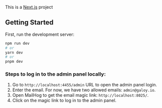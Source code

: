 This is a [Next.js](https://nextjs.org/) project

## Getting Started

First, run the development server:

```bash
npm run dev
# or
yarn dev
# or
pnpm dev
```

### Steps to log in to the admin panel locally:

1. Go to `http://localhost:4455/admin` URL to open the admin panel login.
2. Enter the email. For now, we have two allowed emails: `admin@galoy.io`.
3. Open MailHog to get the email magic link: `http://localhost:8025/`.
4. Click on the magic link to log in to the admin panel.

